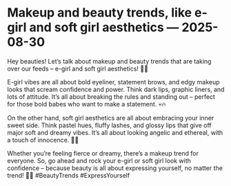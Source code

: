 # Makeup and beauty trends, like e-girl and soft girl aesthetics — 2025-08-30

Hey beauties! Let’s talk about makeup and beauty trends that are taking over our feeds – e-girl and soft girl aesthetics! 💄💖

E-girl vibes are all about bold eyeliner, statement brows, and edgy makeup looks that scream confidence and power. Think dark lips, graphic liners, and lots of attitude. It’s all about breaking the rules and standing out – perfect for those bold babes who want to make a statement. 💀🔥

On the other hand, soft girl aesthetics are all about embracing your inner sweet side. Think pastel hues, fluffy lashes, and glossy lips that give off major soft and dreamy vibes. It’s all about looking angelic and ethereal, with a touch of innocence. 🌸✨

Whether you’re feeling fierce or dreamy, there’s a makeup trend for everyone. So, go ahead and rock your e-girl or soft girl look with confidence – because beauty is all about expressing yourself, no matter the trend! 💋💫 #BeautyTrends #ExpressYourself